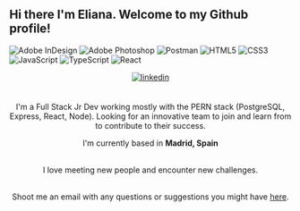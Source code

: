 ## Hi there I'm Eliana. Welcome to my Github profile! 

![Adobe InDesign](https://img.shields.io/badge/Adobe%20InDesign-49021F?style=flat&logo=adobeindesign&logoColor=white) ![Adobe Photoshop](https://img.shields.io/badge/adobephotoshop-%2331A8FF.svg?style=flat&logo=adobephotoshop&logoColor=white) ![Postman](https://img.shields.io/badge/Postman-FF6C37?style=flat&logo=postman&logoColor=white) ![HTML5](https://img.shields.io/badge/html5-%23E34F26.svg?style=flat&logo=html5&logoColor=white) ![CSS3](https://img.shields.io/badge/css3-%231572B6.svg?style=flat&logo=css3&logoColor=white) ![JavaScript](https://img.shields.io/badge/javascript-%23323330.svg?style=flat&logo=javascript&logoColor=%23F7DF1E) ![TypeScript](https://img.shields.io/badge/typescript-%23007ACC.svg?style=flat&logo=typescript&logoColor=white) ![React](https://img.shields.io/badge/react-%2320232a.svg?style=flat&logo=react&logoColor=%2361DAFB) <br> 

<div align="center">
<a href="https://www.linkedin.com/in/elianagasparinquero" target="_blank">
<img src=https://img.shields.io/badge/linkedin-%2300acee.svg?color=405DE6&style=for-the-badge&logo=linkedin&logoColor=white alt=linkedin style="margin-bottom: 5px;" />
</a>
<br />
<br />

I'm a Full Stack Jr Dev working mostly with the PERN stack (PostgreSQL, Express, React, Node). Looking for an innovative team to join and learn from to contribute to their success. 
<br />

I'm currently based in **Madrid, Spain**

<br />
I love meeting new people and encounter new challenges. 
<br />
<br />

Shoot me an email with any questions or suggestions you might have <a href="mailto:elianagasparinquero@gmail.com">here</a>.
<br />
<br />

</div>
